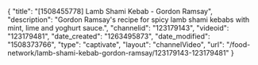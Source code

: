 {
    "title": "[1508455778] Lamb Shami Kebab  - Gordon Ramsay",
    "description": "Gordon Ramsay's recipe for spicy lamb shami kebabs with mint, lime and yoghurt sauce.",
    "channelid": "123179143",
    "videoid": "123179481",
    "date_created": "1263495873",
    "date_modified": "1508373766",
    "type": "captivate",
    "layout": "channelVideo",
    "url": "\/food-network\/lamb-shami-kebab-gordon-ramsay\/123179143-123179481"
}